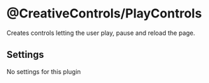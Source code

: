 # @CreativeControls/PlayControls
Creates controls letting the user play, pause and reload the page.

## Settings
No settings for this plugin
